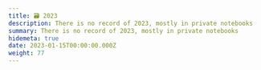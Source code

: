 ```yaml
---
title: 🗃️ 2023
description: There is no record of 2023, mostly in private notebooks
summary: There is no record of 2023, mostly in private notebooks
hidemeta: true
date: 2023-01-15T00:00:00.000Z
weight: 77
---
```


